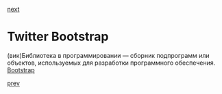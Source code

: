 <a href="04.md">next</a>

<h1>Twitter Bootstrap</h1>

<div>
(вик)Библиотека в программировании — сборник подпрограмм или объектов, используемых для разработки программного обеспечения.
<a href="https://getbootstrap.com/">Bootstrap</a>
</div>

<a href="02.md">prev</a>
